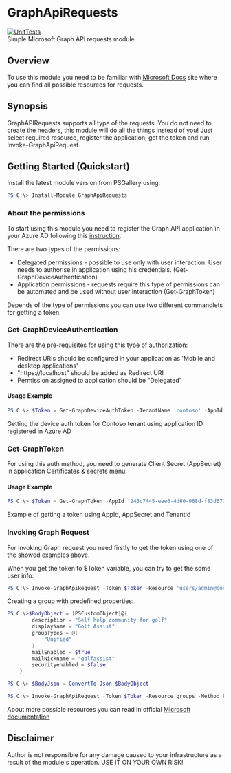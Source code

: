 # GraphApiRequests
[![UnitTests](https://github.com/aslan-im/GraphApiRequests/actions/workflows/UnitTests.yml/badge.svg?branch=main)](https://github.com/aslan-im/GraphApiRequests/actions/workflows/UnitTests.yml)  
Simple Microsoft Graph API requests module
## Overview
 To use this module you need to be familiar with [Microsoft Docs](https://docs.microsoft.com/en-us/graph/api/overview?view=graph-rest-beta) site where you can find all possible resources for requests.

## Synopsis

GraphAPIRequests supports all type of the requests. You do not need to create the headers, this module will do all the things instead of you! Just select required resource, register the application, get the token and run Invoke-GraphApiRequest.

## Getting Started (Quickstart)

Install the latest module version from PSGallery using:

```PowerShell
PS C:\> Install-Module GraphApiRequests
```

### About the permissions

To start using this module you need to register the Graph API application in your Azure AD following this [instruction](https://docs.microsoft.com/en-us/graph/auth-register-app-v2).

There are two types of the permissions:

* Delegated permissions - possible to use only with user interaction. User needs to authorise in application using his credentials. (Get-GraphDeviceAuthentication)
* Application permissions - requests require this type of permissions can be automated and be used without user interaction (Get-GraphToken)

Depends of the type of permissions you can use two different commandlets for getting a token.

### Get-GraphDeviceAuthentication

There are the pre-requisites for using this type of authorization:

- Redirect URIs should be configured in your application as 'Mobile and desktop applications'
- "https://localhost" should be added as Redirect URI
- Permission assigned to application should be "Delegated"

#### Usage Example

```PowerShell
PS C:\> $Token = Get-GraphDeviceAuthToken -TenantName 'contoso' -AppId '246c7445-eee6-4d60-968d-f83d67183753'
```

Getting the device auth token for Contoso tenant using application ID registered in Azure AD

### Get-GraphToken

For using this auth method, you need to generate Client Secret (AppSecret) in application Certificates & secrets menu.

#### Usage Example

```PowerShell
PS C:\> $Token = Get-GraphToken -AppId '246c7445-eee6-4d60-968d-f83d67183753' -AppSecret '6R[O)5D8sHZ^pt"3' -TenantId 'd1ee13a4-c9d0-4ab0-bff5-c011dfc20717'
```

Example of getting a token using AppId, AppSecret and TenantId

### Invoking Graph Request

For invoking Graph request you need firstly to get the token using one of the showed examples above.

When you get the token to $Token variable, you can try to get the some user info:

```PowerShell
PS C:\> Invoke-GraphApiRequest -Token $Token -Resource 'users/admin@contoso.com' -Method Get
```

Creating a group with predefined properties:

```PowerShell
PS C:\>$BodyObject = [PSCustomObject]@{
        description = "Self help community for golf"
        displayName = "Golf Assist"
        groupTypes = @(
            "Unified"
        )
        mailEnabled = $true
        mailNickname = "golfassist"
        securityenabled = $false
    }
```

```PowerShell
PS C:\> $BodyJson = ConvertTo-Json $BodyObject
```

```PowerShell
PS C:\> Invoke-GraphApiRequest -Token $Token -Resource groups -Method POST -Body $BodyJson
```

About more possible resources you can read in official [Microsoft documentation](https://docs.microsoft.com/en-us/graph/api/overview?view=graph-rest-beta)

## Disclaimer

Author is not responsible for any damage caused to your infrastructure as a result of the module's operation. USE IT ON YOUR OWN RISK!
